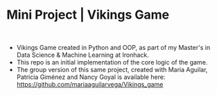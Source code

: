 # Mini Project | Vikings Game

<br />

- Vikings Game created in Python and OOP, as part of my Master's in Data Science & Machine Learning at Ironhack.
- This repo is an initial implementation of the core logic of the game.
- The group version of this same project, created with Maria Aguilar, Patricia Giménez and Nancy Goyal is available here: https://github.com/mariaaguilarvega/Vikings_game

<br />

